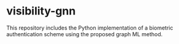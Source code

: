 # visibility-gnn
This repository includes the Python implementation of a biometric authentication scheme using the proposed graph ML method.
